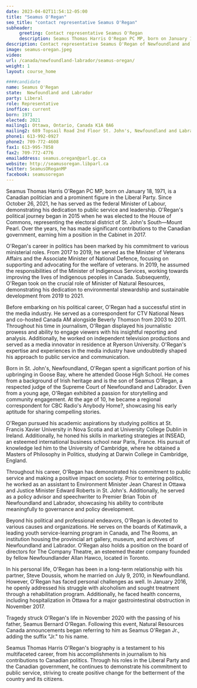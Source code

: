```yaml
---
date: 2023-04-02T11:54:12-05:00
title: "Seamus O'Regan"
seo_title: "contact representative Seamus O'Regan"
subheader:
     greeting: Contact representative Seamus O'Regan
     description: Seamus Thomas Harris O'Regan PC MP, born on January 18, 1971, is a Canadian politician and a prominent figure in the Liberal Party. Since October 26, 2021, he has served as the federal Minister of Labour, demonstrating his dedication to public service and leadership.
description: Contact representative Seamus O'Regan of Newfoundland and Labrador. Contact information for Seamus O'Regan includes email address, phone number, and mailing address.
image: seamus-oregan.jpeg
video:
url: /canada/newfoundland-labrador/seamus-oregan/
weight: 1
layout: course_home

####candidate
name: Seamus O'Regan
state:	Newfoundland and Labrador
party: Liberal
role: Representative
inoffice: current
born: 1971
elected: 2021
mailing1: Ottawa, Ontario, Canada K1A 0A6
mailing2: 689 Topsail Road 2nd Floor St. John's, Newfoundland and Labrador A1E 2E3
phone1: 613-992-0927
phone2: 709-772-4608
fax1: 613-995-7858
fax2: 709-772-4776
emailaddress: seamus.oregan@parl.gc.ca
website: http://seamusoregan.libparl.ca
twitter: SeamusOReganMP
facebook: seamusoregan
---
```


Seamus Thomas Harris O'Regan PC MP, born on January 18, 1971, is a Canadian politician and a prominent figure in the Liberal Party. Since October 26, 2021, he has served as the federal Minister of Labour, demonstrating his dedication to public service and leadership. O'Regan's political journey began in 2015 when he was elected to the House of Commons, representing the electoral district of St. John's South—Mount Pearl. Over the years, he has made significant contributions to the Canadian government, earning him a position in the Cabinet in 2017.

O'Regan's career in politics has been marked by his commitment to various ministerial roles. From 2017 to 2019, he served as the Minister of Veterans Affairs and the Associate Minister of National Defence, focusing on supporting and advocating for the welfare of veterans. In 2019, he assumed the responsibilities of the Minister of Indigenous Services, working towards improving the lives of Indigenous peoples in Canada. Subsequently, O'Regan took on the crucial role of Minister of Natural Resources, demonstrating his dedication to environmental stewardship and sustainable development from 2019 to 2021.

Before embarking on his political career, O'Regan had a successful stint in the media industry. He served as a correspondent for CTV National News and co-hosted Canada AM alongside Beverly Thomson from 2003 to 2011. Throughout his time in journalism, O'Regan displayed his journalistic prowess and ability to engage viewers with his insightful reporting and analysis. Additionally, he worked on independent television productions and served as a media innovator in residence at Ryerson University. O'Regan's expertise and experiences in the media industry have undoubtedly shaped his approach to public service and communication.

Born in St. John's, Newfoundland, O'Regan spent a significant portion of his upbringing in Goose Bay, where he attended Goose High School. He comes from a background of Irish heritage and is the son of Seamus O'Regan, a respected judge of the Supreme Court of Newfoundland and Labrador. Even from a young age, O'Regan exhibited a passion for storytelling and community engagement. At the age of 10, he became a regional correspondent for CBC Radio's Anybody Home?, showcasing his early aptitude for sharing compelling stories.

O'Regan pursued his academic aspirations by studying politics at St. Francis Xavier University in Nova Scotia and at University College Dublin in Ireland. Additionally, he honed his skills in marketing strategies at INSEAD, an esteemed international business school near Paris, France. His pursuit of knowledge led him to the University of Cambridge, where he obtained a Masters of Philosophy in Politics, studying at Darwin College in Cambridge, England.

Throughout his career, O'Regan has demonstrated his commitment to public service and making a positive impact on society. Prior to entering politics, he worked as an assistant to Environment Minister Jean Charest in Ottawa and Justice Minister Edward Roberts in St. John's. Additionally, he served as a policy advisor and speechwriter to Premier Brian Tobin of Newfoundland and Labrador, showcasing his ability to contribute meaningfully to governance and policy development.

Beyond his political and professional endeavors, O'Regan is devoted to various causes and organizations. He serves on the boards of Katimavik, a leading youth service-learning program in Canada, and The Rooms, an institution housing the provincial art gallery, museum, and archives of Newfoundland and Labrador. O'Regan also holds a position on the board of directors for The Company Theatre, an esteemed theater company founded by fellow Newfoundlander Allan Hawco, located in Toronto.

In his personal life, O'Regan has been in a long-term relationship with his partner, Steve Doussis, whom he married on July 9, 2010, in Newfoundland. However, O'Regan has faced personal challenges as well. In January 2016, he openly addressed his struggle with alcoholism and sought treatment through a rehabilitation program. Additionally, he faced health concerns, including hospitalization in Ottawa for a major gastrointestinal obstruction in November 2017.

Tragedy struck O'Regan's life in November 2020 with the passing of his father, Seamus Bernard O'Regan. Following this event, Natural Resources Canada announcements began referring to him as Seamus O'Regan Jr., adding the suffix "Jr." to his name.

Seamus Thomas Harris O'Regan's biography is a testament to his multifaceted career, from his accomplishments in journalism to his contributions to Canadian politics. Through his roles in the Liberal Party and the Canadian government, he continues to demonstrate his commitment to public service, striving to create positive change for the betterment of the country and its citizens.

